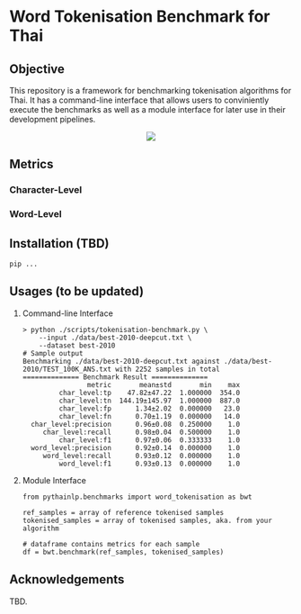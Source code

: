 # Word Tokenisation Benchmark for Thai

## Objective
This repository is a framework for benchmarking tokenisation algorithms for Thai. It has a command-line interface that allows users to conviniently execute the benchmarks as well as a module interface for later use in their development pipelines.

<div align="center">
    <img src="https://i.imgur.com/jVBOLa2.png"/>
</div>

## Metrics
### Character-Level
### Word-Level

## Installation (TBD)
```
pip ...
```

## Usages (to be updated)
1. Command-line Interface 
    ```
    > python ./scripts/tokenisation-benchmark.py \
        --input ./data/best-2010-deepcut.txt \
        --dataset best-2010
    # Sample output
    Benchmarking ./data/best-2010-deepcut.txt against ./data/best-2010/TEST_100K_ANS.txt with 2252 samples in total
    ============== Benchmark Result ==============
                    metric       mean±std       min    max
             char_level:tp    47.82±47.22  1.000000  354.0
             char_level:tn  144.19±145.97  1.000000  887.0
             char_level:fp      1.34±2.02  0.000000   23.0
             char_level:fn      0.70±1.19  0.000000   14.0
      char_level:precision      0.96±0.08  0.250000    1.0
         char_level:recall      0.98±0.04  0.500000    1.0
             char_level:f1      0.97±0.06  0.333333    1.0
      word_level:precision      0.92±0.14  0.000000    1.0
         word_level:recall      0.93±0.12  0.000000    1.0
             word_level:f1      0.93±0.13  0.000000    1.0
    ```

2. Module Interface
    ```
    from pythainlp.benchmarks import word_tokenisation as bwt

    ref_samples = array of reference tokenised samples
    tokenised_samples = array of tokenised samples, aka. from your algorithm

    # dataframe contains metrics for each sample
    df = bwt.benchmark(ref_samples, tokenised_samples)
    ```

## Acknowledgements
TBD.
